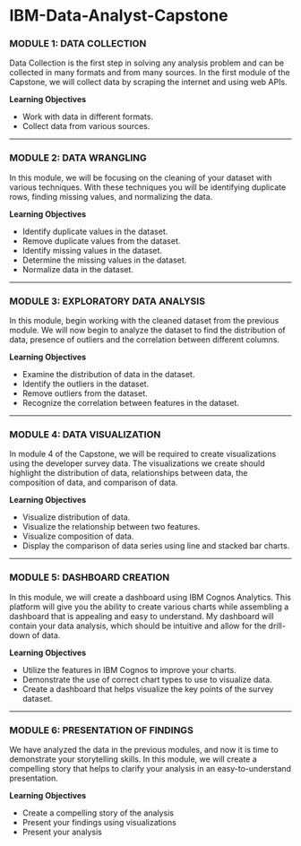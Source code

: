 # IBM-Data-Analyst-Capstone
### MODULE 1: DATA COLLECTION
Data Collection is the first step in solving any analysis problem and can be collected in many formats and from many sources.
In the first module of the Capstone, we will collect data by scraping the internet and using web APIs.
<p>
  <b>Learning Objectives</b>  
<ul>
  <li>Work with data in different formats.</li>
<li>Collect data from various sources.</li>
</ul>
<hr class="cds-613 cds-Divider-dark css-yc753g" aria-hidden="true">
</p>

### MODULE 2: DATA WRANGLING 
In this module, we will be focusing on the cleaning of your dataset with various techniques. With these techniques you will be identifying duplicate rows, finding missing values, and normalizing the data.
<p>
  <b>Learning Objectives</b> 
<ul><li data-collapsible="false">Identify duplicate values in the dataset.</li>
  <li data-collapsible="false">Remove duplicate values from the dataset.</li>
  <li data-collapsible="false">Identify missing values in the dataset.</li>
  <li data-collapsible="true">Determine the missing values in the dataset.</li>
  <li data-collapsible="true">Normalize data in the dataset.</li>
</ul>
<hr class="cds-613 cds-Divider-dark css-yc753g" aria-hidden="true">
</p>

### MODULE 3: EXPLORATORY DATA ANALYSIS
  In this module, begin working with the cleaned dataset from the previous module. We will now begin to analyze the dataset to find the distribution of data, presence of outliers and the correlation between different columns.
  <p>
  <b>Learning Objectives</b> 
  <ul>
    <li data-collapsible="false">Examine the distribution of data in the dataset.</li><li data-collapsible="false">Identify the outliers in the dataset.</li><li data-collapsible="false">Remove outliers from the dataset.</li><li data-collapsible="true">Recognize the correlation between features in the dataset.</li>
  </ul>
  <hr class="cds-613 cds-Divider-dark css-yc753g" aria-hidden="true">
</p>

### MODULE 4: DATA VISUALIZATION

  In module 4 of the Capstone, we will be required to create visualizations using the developer survey data. The visualizations we create should highlight the distribution of data, relationships between data, the composition of data, and comparison of data.
  <p>
   <b>Learning Objectives</b> 
  <ul><li data-collapsible="false">Visualize distribution of data.</li><li data-collapsible="false">Visualize the relationship between two features.</li><li data-collapsible="false">Visualize composition of data.</li><li data-collapsible="true">Display the comparison of data series using line and stacked bar charts.</li></ul>
  <hr class="cds-613 cds-Divider-dark css-yc753g" aria-hidden="true">
</p>

### MODULE 5: DASHBOARD CREATION
  In this module, we will create a dashboard using IBM Cognos Analytics. This platform will give you the ability to create various charts while assembling a dashboard that is appealing and easy to understand. My dashboard will contain your data analysis, which should be intuitive and allow for the drill-down of data.
  <p>
  <b>Learning Objectives</b>
  <ul><li data-collapsible="false">Utilize the features in IBM Cognos to improve your charts.</li><li data-collapsible="false">Demonstrate the use of correct chart types to use to visualize data.</li><li data-collapsible="false">Create a dashboard that helps visualize the key points of the survey dataset.</li></ul>
  <hr class="cds-613 cds-Divider-dark css-yc753g" aria-hidden="true">
</p>

### MODULE 6: PRESENTATION OF FINDINGS
We have analyzed the data in the previous modules, and now it is time to demonstrate your storytelling skills. In this module, we will create a compelling story that helps to clarify your analysis in an easy-to-understand presentation.
<p> 
   <b>Learning Objectives</b>
  <ul><li data-collapsible="false">Create a compelling story of the analysis</li><li data-collapsible="false">Present your findings using visualizations</li><li data-collapsible="false">Present your analysis</li></ul>
</p>
